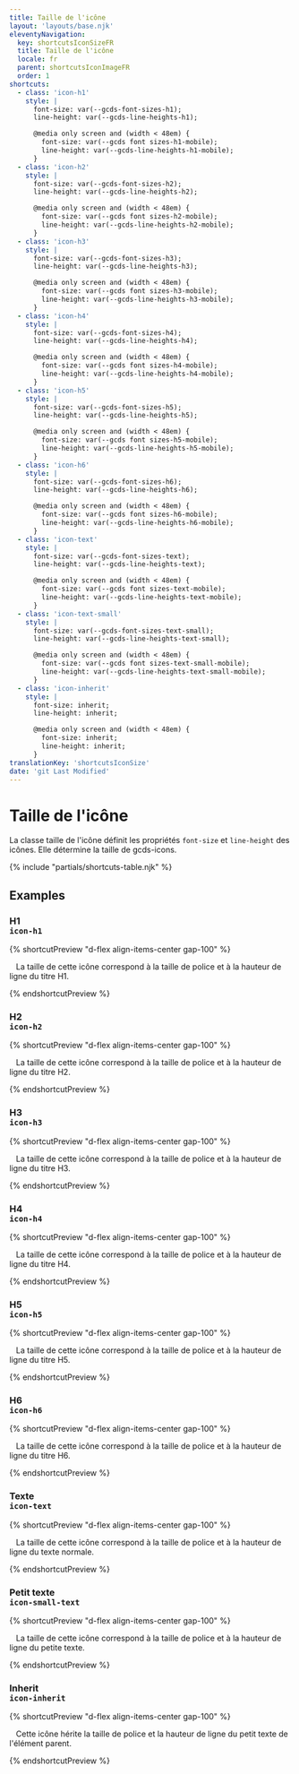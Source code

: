 ```yaml
---
title: Taille de l'icône
layout: 'layouts/base.njk'
eleventyNavigation:
  key: shortcutsIconSizeFR
  title: Taille de l'icône
  locale: fr
  parent: shortcutsIconImageFR
  order: 1
shortcuts:
  - class: 'icon-h1'
    style: |
      font-size: var(--gcds-font-sizes-h1);
      line-height: var(--gcds-line-heights-h1);

      @media only screen and (width < 48em) {
        font-size: var(--gcds font sizes-h1-mobile);
        line-height: var(--gcds-line-heights-h1-mobile);
      }
  - class: 'icon-h2'
    style: |
      font-size: var(--gcds-font-sizes-h2);
      line-height: var(--gcds-line-heights-h2);

      @media only screen and (width < 48em) {
        font-size: var(--gcds font sizes-h2-mobile);
        line-height: var(--gcds-line-heights-h2-mobile);
      }
  - class: 'icon-h3'
    style: |
      font-size: var(--gcds-font-sizes-h3);
      line-height: var(--gcds-line-heights-h3);

      @media only screen and (width < 48em) {
        font-size: var(--gcds font sizes-h3-mobile);
        line-height: var(--gcds-line-heights-h3-mobile);
      }
  - class: 'icon-h4'
    style: |
      font-size: var(--gcds-font-sizes-h4);
      line-height: var(--gcds-line-heights-h4);

      @media only screen and (width < 48em) {
        font-size: var(--gcds font sizes-h4-mobile);
        line-height: var(--gcds-line-heights-h4-mobile);
      }
  - class: 'icon-h5'
    style: |
      font-size: var(--gcds-font-sizes-h5);
      line-height: var(--gcds-line-heights-h5);

      @media only screen and (width < 48em) {
        font-size: var(--gcds font sizes-h5-mobile);
        line-height: var(--gcds-line-heights-h5-mobile);
      }
  - class: 'icon-h6'
    style: |
      font-size: var(--gcds-font-sizes-h6);
      line-height: var(--gcds-line-heights-h6);

      @media only screen and (width < 48em) {
        font-size: var(--gcds font sizes-h6-mobile);
        line-height: var(--gcds-line-heights-h6-mobile);
      }
  - class: 'icon-text'
    style: |
      font-size: var(--gcds-font-sizes-text);
      line-height: var(--gcds-line-heights-text);

      @media only screen and (width < 48em) {
        font-size: var(--gcds font sizes-text-mobile);
        line-height: var(--gcds-line-heights-text-mobile);
      }
  - class: 'icon-text-small'
    style: |
      font-size: var(--gcds-font-sizes-text-small);
      line-height: var(--gcds-line-heights-text-small);

      @media only screen and (width < 48em) {
        font-size: var(--gcds font sizes-text-small-mobile);
        line-height: var(--gcds-line-heights-text-small-mobile);
      }
  - class: 'icon-inherit'
    style: |
      font-size: inherit;
      line-height: inherit;

      @media only screen and (width < 48em) {
        font-size: inherit;
        line-height: inherit;
      }
translationKey: 'shortcutsIconSize'
date: 'git Last Modified'
---
```


# Taille de l'icône

La classe taille de l'icône définit les propriétés `font-size` et `line-height` des icônes. Elle détermine la taille de <gcds-link href="{{ links.icon }}">gcds-icons</gcds-link>.

{% include "partials/shortcuts-table.njk" %}

## Examples

### H1<br/>`icon-h1`

{% shortcutPreview  "d-flex align-items-center gap-100" %}

<p>
  <span class="gcds-icon-info-circle icon-h1"></span> La taille de cette icône correspond à la taille de police et à la hauteur de ligne du titre H1.
</p>
{% endshortcutPreview %}

### H2<br/>`icon-h2`

{% shortcutPreview  "d-flex align-items-center gap-100" %}

<p>
  <span class="gcds-icon-info-circle icon-h2"></span> La taille de cette icône correspond à la taille de police et à la hauteur de ligne du titre H2.
</p>
{% endshortcutPreview %}

### H3<br/>`icon-h3`

{% shortcutPreview  "d-flex align-items-center gap-100" %}

<p>
  <span class="gcds-icon-info-circle icon-h3"></span> La taille de cette icône correspond à la taille de police et à la hauteur de ligne du titre H3.
</p>
{% endshortcutPreview %}

### H4<br/>`icon-h4`

{% shortcutPreview  "d-flex align-items-center gap-100" %}

<p>
  <span class="gcds-icon-info-circle icon-h4"></span> La taille de cette icône correspond à la taille de police et à la hauteur de ligne du titre H4.
</p>
{% endshortcutPreview %}

### H5<br/>`icon-h5`

{% shortcutPreview  "d-flex align-items-center gap-100" %}

<p>
  <span class="gcds-icon-info-circle icon-h5"></span> La taille de cette icône correspond à la taille de police et à la hauteur de ligne du titre H5.
</p>
{% endshortcutPreview %}

### H6<br/>`icon-h6`

{% shortcutPreview  "d-flex align-items-center gap-100" %}

<p>
  <span class="gcds-icon-info-circle icon-h6"></span> La taille de cette icône correspond à la taille de police et à la hauteur de ligne du titre H6.
</p>
{% endshortcutPreview %}

### Texte<br/>`icon-text`

{% shortcutPreview  "d-flex align-items-center gap-100" %}

<p>
  <span class="gcds-icon-info-circle icon-text"></span> La taille de cette icône correspond à la taille de police et à la hauteur de ligne du texte normale.
</p>
{% endshortcutPreview %}

### Petit texte<br/>`icon-small-text`

{% shortcutPreview  "d-flex align-items-center gap-100" %}

<p>
  <span class="gcds-icon-info-circle icon-small-text"></span> La taille de cette icône correspond à la taille de police et à la hauteur de ligne du petite texte.
</p>
{% endshortcutPreview %}

### Inherit<br/>`icon-inherit`

{% shortcutPreview  "d-flex align-items-center gap-100" %}

<p class="font-text-small">
  <span class="gcds-icon-info-circle icon-inherit"></span> Cette icône hérite la taille de police et la hauteur de ligne du petit texte de l'élément parent.
</p>
{% endshortcutPreview %}
